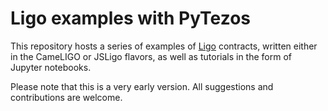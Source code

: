# Ligo examples with PyTezos

This repository hosts a series of examples of [Ligo](https://ligolang.org/) contracts, written
either in the CameLIGO or JSLigo flavors, as well as tutorials in the form of Jupyter notebooks.

Please note that this is a very early version. All suggestions and contributions are welcome.
